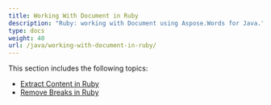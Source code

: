 ```yaml
---
title: Working With Document in Ruby
description: "Ruby: working with Document using Aspose.Words for Java."
type: docs
weight: 40
url: /java/working-with-document-in-ruby/
---
```


This section includes the following topics:

- [Extract Content in Ruby](/words/java/extract-content-in-ruby/)
- [Remove Breaks in Ruby](/words/java/remove-breaks-in-ruby/)
